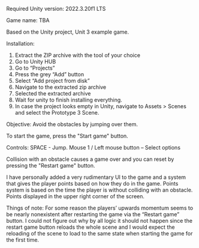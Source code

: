 Required Unity version: 2022.3.20f1 LTS

Game name: TBA

Based on the Unity project, Unit 3 example game.

Installation:
1.	Extract the ZIP archive with the tool of your choice 
2.	Go to Unity HUB
3.	Go to “Projects”
4.	Press the grey “Add” button
5.	Select “Add project from disk”
6.	Navigate to the extracted zip archive
7.	Selected the extracted archive
8.	Wait for unity to finish installing everything.
9.	In case the project looks empty in Unity, navigate to Assets > Scenes 
and select the Prototype 3 Scene.

Objective: Avoid the obstacles by jumping over them.

To start the game, press the "Start game" button.

Controls:
SPACE - Jump.
Mouse 1 / Left mouse button – Select options

Collision with an obstacle causes a game over and you can reset by pressing the "Restart game" button.

I have personally added a very rudimentary UI to the game and a system that gives the player points based on how they do in the game.
Points system is based on the time the player is without colliding with an obstacle. Points displayed in the upper right corner of the screen.

Things of note: 
For some reason the players’ upwards momentum seems to be nearly nonexistent after restarting the game via the “Restart game” button. 
I could not figure out why by all logic it should not happen since the restart game button reloads the whole scene and I would expect the reloading of the scene to load to the same state when starting the game for the first time.

